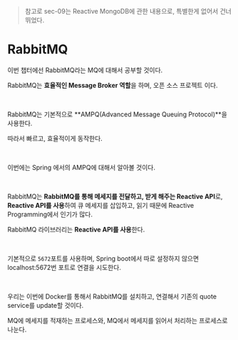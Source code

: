 > 참고로 sec-09는 Reactive MongoDB에 관한 내용으로, 특별한게 없어서 건너뛰었다.

# RabbitMQ

이번 챕터에선 RabbitMQ라는 MQ에 대해서 공부할 것이다.

RabbitMQ는 **효율적인 Message Broker 역할**을 하며, 오픈 소스 프로젝트 이다.

<br>

RabbitMQ는 기본적으로 **AMPQ(Advanced Message Queuing Protocol)**을 사용한다.

따라서 빠르고, 효율적이게 동작한다.

<br>

이번에는 Spring 에서의 AMPQ에 대해서 알아볼 것이다.

<br>

RabbitMQ는 **RabbitMQ를 통해 메세지를 전달하고, 받게 해주는 Reactive API**로, **Reactive API를 사용**하여 큐 메세지를 삽입하고, 읽기 때문에 Reactive Programming에서 인기가 많다.

RabbitMQ 라이브러리는 **Reactive API를 사용**한다.

<br>

기본적으로 `5672`포트를 사용하며, Spring boot에서 따로 설정하지 않으면 localhost:5672번 포트로 연결을 시도한다.

<br>

우리는 이번에 Docker를 통해서 RabbitMQ를 설치하고, 연결해서 기존의 quote service를 update할 것이다.

MQ에 메세지를 적재하는 프로세스와, MQ에서 메세지를 읽어서 처리하는 프로세스로 나눈다.